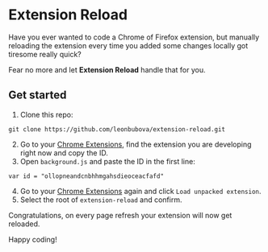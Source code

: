 # Extension Reload

Have you ever wanted to code a Chrome of Firefox extension, but manually reloading the extension every time you added some changes locally got tiresome really quick?

Fear no more and let **Extension Reload** handle that for you.

## Get started

1. Clone this repo:
```
git clone https://github.com/leonbubova/extension-reload.git
```
2. Go to your [Chrome Extensions](chrome://extensions/), find the extension you are developing right now and copy the ID.
3. Open `background.js` and paste the ID in the first line:
```
var id = "ollopneandcnbhhmgahsdieoceacfafd"
```
4. Go to your [Chrome Extensions](chrome://extensions/) again and click `Load unpacked extension`.
5. Select the root of `extension-reload` and confirm.

Congratulations, on every page refresh your extension will now get reloaded.

Happy coding!


